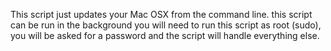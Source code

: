 This script just updates your Mac OSX from the command line.
this script can be run in the background you will need to run this script 
as root (sudo), you will be asked for a password and the script will handle
everything else.
